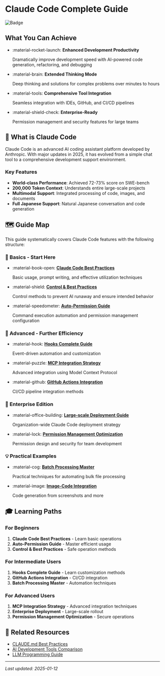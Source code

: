 # Claude Code Complete Guide

![Badge](https://img.shields.io/badge/AI-Claude_Code-blue.svg)

## What You Can Achieve

<div class="grid cards" markdown>

-   :material-rocket-launch: **Enhanced Development Productivity**
    
    Dramatically improve development speed with AI-powered code generation, refactoring, and debugging

-   :material-brain: **Extended Thinking Mode**
    
    Deep thinking and solutions for complex problems over minutes to hours

-   :material-tools: **Comprehensive Tool Integration**
    
    Seamless integration with IDEs, GitHub, and CI/CD pipelines

-   :material-shield-check: **Enterprise-Ready**
    
    Permission management and security features for large teams

</div>

## 📖 What is Claude Code

Claude Code is an advanced AI coding assistant platform developed by Anthropic. With major updates in 2025, it has evolved from a simple chat tool to a comprehensive development support environment.

### Key Features

- **World-class Performance**: Achieved 72-73% score on SWE-bench
- **200,000 Token Context**: Understands entire large-scale projects
- **Multimodal Support**: Integrated processing of code, images, and documents
- **Full Japanese Support**: Natural Japanese conversation and code generation

## 🗺️ Guide Map

This guide systematically covers Claude Code features with the following structure:

### 🎯 Basics - Start Here

<div class="grid cards" markdown>

-   :material-book-open: **[Claude Code Best Practices](./claude-code-best-practices.en.md)**
    
    Basic usage, prompt writing, and effective utilization techniques

-   :material-shield: **[Control & Best Practices](./claude-code-control-best-practices.en.md)**
    
    Control methods to prevent AI runaway and ensure intended behavior

-   :material-speedometer: **[Auto-Permission Guide](./claude-code-auto-permission-guide.en.md)**
    
    Command execution automation and permission management configuration

</div>

### 🚀 Advanced - Further Efficiency

<div class="grid cards" markdown>

-   :material-hook: **[Hooks Complete Guide](./claude-code-hooks-guide.md)**
    
    Event-driven automation and customization

-   :material-puzzle: **[MCP Integration Strategy](./claude-code-mcp-integration.md)**
    
    Advanced integration using Model Context Protocol

-   :material-github: **[GitHub Actions Integration](./claude-code-github-actions.md)**
    
    CI/CD pipeline integration methods

</div>

### 🏢 Enterprise Edition

<div class="grid cards" markdown>

-   :material-office-building: **[Large-scale Deployment Guide](./claude-code-enterprise-deployment.md)**
    
    Organization-wide Claude Code deployment strategy

-   :material-lock: **[Permission Management Optimization](./claude-code-permission-optimization.md)**
    
    Permission design and security for team development

</div>

### 💡 Practical Examples

<div class="grid cards" markdown>

-   :material-cog: **[Batch Processing Master](./claude-code-batch-processing.md)**
    
    Practical techniques for automating bulk file processing

-   :material-image: **[Image-Code Integration](./claude-code-image-integration.md)**
    
    Code generation from screenshots and more

</div>

## 🎓 Learning Paths

### For Beginners
1. **Claude Code Best Practices** - Learn basic operations
2. **Auto-Permission Guide** - Master efficient usage
3. **Control & Best Practices** - Safe operation methods

### For Intermediate Users
1. **Hooks Complete Guide** - Learn customization methods
2. **GitHub Actions Integration** - CI/CD integration
3. **Batch Processing Master** - Automation techniques

### For Advanced Users
1. **MCP Integration Strategy** - Advanced integration techniques
2. **Enterprise Deployment** - Large-scale rollout
3. **Permission Management Optimization** - Secure operations

## 🔗 Related Resources

- [CLAUDE.md Best Practices](./claude-md-best-practices.en.md)
- [AI Development Tools Comparison](./ai-development-tools.en.md)
- [LLM Programming Guide](./llm-programming-guide.md)

---

*Last updated: 2025-01-12*